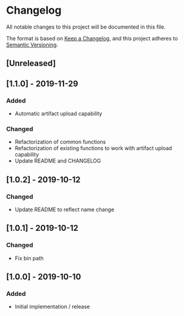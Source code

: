 # Changelog
All notable changes to this project will be documented in this file.

The format is based on [Keep a Changelog](https://keepachangelog.com/en/1.0.0/),
and this project adheres to [Semantic Versioning](https://semver.org/spec/v2.0.0.html).

## [Unreleased]

## [1.1.0] - 2019-11-29
### Added
- Automatic artifact upload capability
### Changed
- Refactorization of common functions
- Refactorization of existing functions to work with artifact upload capability
- Update README and CHANGELOG

## [1.0.2] - 2019-10-12
### Changed
- Update README to reflect name change

## [1.0.1] - 2019-10-12
### Changed
- Fix bin path

## [1.0.0] - 2019-10-10
### Added
- Initial implementation / release
